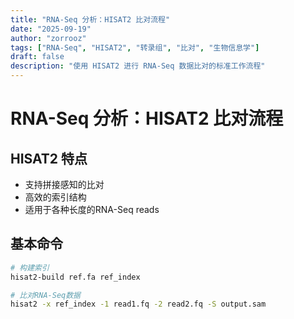 ```yaml
---
title: "RNA-Seq 分析：HISAT2 比对流程"
date: "2025-09-19"
author: "zorrooz"
tags: ["RNA-Seq", "HISAT2", "转录组", "比对", "生物信息学"]
draft: false
description: "使用 HISAT2 进行 RNA-Seq 数据比对的标准工作流程"
---
```


# RNA-Seq 分析：HISAT2 比对流程

## HISAT2 特点

- 支持拼接感知的比对
- 高效的索引结构
- 适用于各种长度的RNA-Seq reads

## 基本命令

```bash
# 构建索引
hisat2-build ref.fa ref_index

# 比对RNA-Seq数据
hisat2 -x ref_index -1 read1.fq -2 read2.fq -S output.sam
